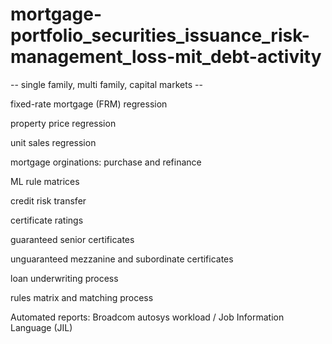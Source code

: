 # mortgage-portfolio_securities_issuance_risk-management_loss-mit_debt-activity
-- single family, multi family, capital markets --

fixed-rate mortgage (FRM) regression

property price regression

unit sales regression

mortgage orginations: purchase and refinance

ML rule matrices

credit risk transfer

certificate ratings

guaranteed senior certificates

unguaranteed mezzanine and subordinate certificates

loan underwriting process

rules matrix and matching process

Automated reports: Broadcom autosys workload / Job Information Language (JIL)

